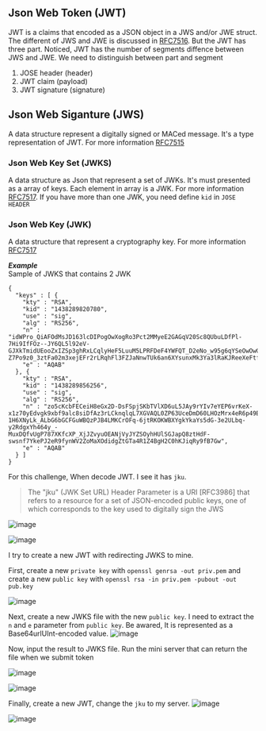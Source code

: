 ## Json Web Token (JWT)  

JWT is a claims that encoded as a JSON object in a JWS and/or JWE struct. The different of JWS and JWE is discussed in [RFC7516](https://datatracker.ietf.org/doc/html/rfc7516#page-24).
But the JWT has three part. Noticed, JWT has the number of segments diffence between JWS and JWE. We need to distinguish between part and segment

1. JOSE header (header)  
2. JWT claim (payload)  
3. JWT signature (signature)  

## Json Web Siganture (JWS)  
A data structure represent a digitally signed or MACed message. It's a type representation of JWT. For more information [RFC7515](https://datatracker.ietf.org/doc/html/rfc7515)  

### Json Web Key Set (JWKS)  
A data structure as Json that represent a set of JWKs. It's must presented as a array of keys. Each element in array is a JWK. For more information [RFC7517](https://datatracker.ietf.org/doc/html/rfc7517).
If you have more than one JWK, you need define `kid` in `JOSE HEADER` 

### Json Web Key (JWK)  
A data structure that represent a cryptography key. For more information [RFC7517](https://datatracker.ietf.org/doc/html/rfc7517)  

***Example***   
Sample of JWKS that contains 2 JWK
```
{
  "keys" : [ {
    "kty" : "RSA",
    "kid" : "1438289820780",
    "use" : "sig",
    "alg" : "RS256",
    "n" : "idWPro_QiAFOdMsJD163lcDIPogOwXogRo3Pct2MMyeE2GAGqV20Sc8QUbuLDfPl-7Hi9IfFOz--JY6QL5l92eV-GJXkTmidUEooZxIZSp3ghRxLCqlyHeF5LuuM5LPRFDeF4YWFQT_D2eNo_w95g6qYSeOwOwGIfaHa2RMPcQAiM6LX4ot-Z7Po9z0_3ztFa02m3xejEFr2rLRqhFl3FZJaNnwTUk6an6XYsunxMk3Ya3lRaKJReeXeFtfTpShgtPiAl7lIfLJH9h26h2OAlww531DpxHSm1gKXn6bjB0NTC55vJKft4wXoc_0xKZhnWmjQE8d9xE8e1Z3Ll1LYbw",
    "e" : "AQAB"
  }, {
    "kty" : "RSA",
    "kid" : "1438289856256",
    "use" : "sig",
    "alg" : "RS256",
    "n" : "zo5cKcbFECeiH8eGx2D-DsFSpjSKbTVlXD6uL5JAy9rYIv7eYEP6vrKeX-x1z70yEdvgk9xbf9alc8siDfAz3rLCknqlqL7XGVAQL0ZP63UceDmD60LHOzMrx4eR6p49B3rxFfjvX2SWSV3-1H6XNyLk_ALbG6bGCFGuWBQzPJB4LMKCrOFq-6jtRKOKWBXYgkYkaYs5dG-3e2ULbq-y2RdgxYh464y_-MuxDQfvUgP787XKfcXP_XjJZvyuOEANjVyJYZSOyhHUlSGJapQ8ztHdF-swsnf7YkePJ2eR9fynWV2ZoMaXOdidgZtGTa4R1Z4BgH2C0hKJiqRy9fB7Gw",
    "e" : "AQAB"
  } ]
}
```  
For this challenge, When decode JWT. I see it has `jku`.  
>The "jku" (JWK Set URL) Header Parameter is a URI [RFC3986] that
   refers to a resource for a set of JSON-encoded public keys, one of
   which corresponds to the key used to digitally sign the JWS  
   
![image](https://user-images.githubusercontent.com/22276823/125032095-fcfdf380-e07c-11eb-8695-d800d6ffd895.png)  

![image](https://user-images.githubusercontent.com/22276823/125032209-26b71a80-e07d-11eb-99fe-5b4baa065134.png)  

I try to create a new JWT with redirecting JWKS to mine.  

First, create a new `private key` with `openssl genrsa -out priv.pem` and create a new `public key` with `openssl rsa -in priv.pem -pubout -out pub.key`  

![image](https://user-images.githubusercontent.com/22276823/125032953-38e58880-e07e-11eb-9a9b-1f3272d96369.png)  

Next, create a new JWKS file with the new `public key`. I need to extract the `n` and `e` parameter from `public key`. Be awared, It is represented as a Base64urlUInt-encoded value.
![image](https://user-images.githubusercontent.com/22276823/125033809-52d39b00-e07f-11eb-806b-e3a833a4b5b4.png)  

Now, input the result to JWKS file. Run the mini server that can return the file when we submit token  

![image](https://user-images.githubusercontent.com/22276823/125034019-9d551780-e07f-11eb-95c6-af8b62fef4cc.png)  

![image](https://user-images.githubusercontent.com/22276823/125034673-62071880-e080-11eb-88b3-67c92ae79b5f.png)  

Finally, create a new JWT, change the `jku` to my server. 
![image](https://user-images.githubusercontent.com/22276823/125035057-db067000-e080-11eb-933a-0102967de299.png)  

![image](https://user-images.githubusercontent.com/22276823/125035098-e78ac880-e080-11eb-8228-d75d4929bcd7.png)  







